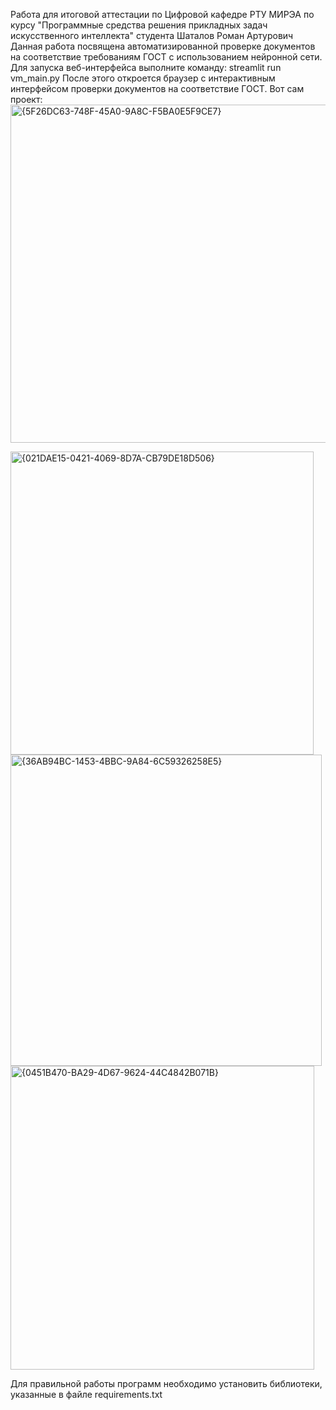 Работа для итоговой аттестации по Цифровой кафедре РТУ МИРЭА по курсу "Программные средства решения прикладных задач искусственного интеллекта" студента Шаталов Роман Артурович
Данная работа посвящена автоматизированной проверке документов на соответствие требованиям ГОСТ с использованием нейронной сети.
Для запуска веб-интерфейса выполните команду: streamlit run vm_main.py После этого откроется браузер с интерактивным интерфейсом проверки документов на соответствие ГОСТ.
Вот сам проект: 
<img width="541" alt="{5F26DC63-748F-45A0-9A8C-F5BA0E5F9CE7}" src="https://github.com/user-attachments/assets/7860fbd6-5d38-40dd-a66e-c4ba921ab75d" />

<img width="485" alt="{021DAE15-0421-4069-8D7A-CB79DE18D506}" src="https://github.com/user-attachments/assets/859b86ba-507c-47e1-ade3-eae5cd635d95" />

<img width="498" alt="{36AB94BC-1453-4BBC-9A84-6C59326258E5}" src="https://github.com/user-attachments/assets/ca195322-6812-40d3-a824-a43f8d3a7087" />

<img width="486" alt="{0451B470-BA29-4D67-9624-44C4842B071B}" src="https://github.com/user-attachments/assets/9bf9f417-d005-454e-b7bd-1abebf73421c" />

Для правильной работы программ необходимо установить библиотеки, указанные в файле requirements.txt
